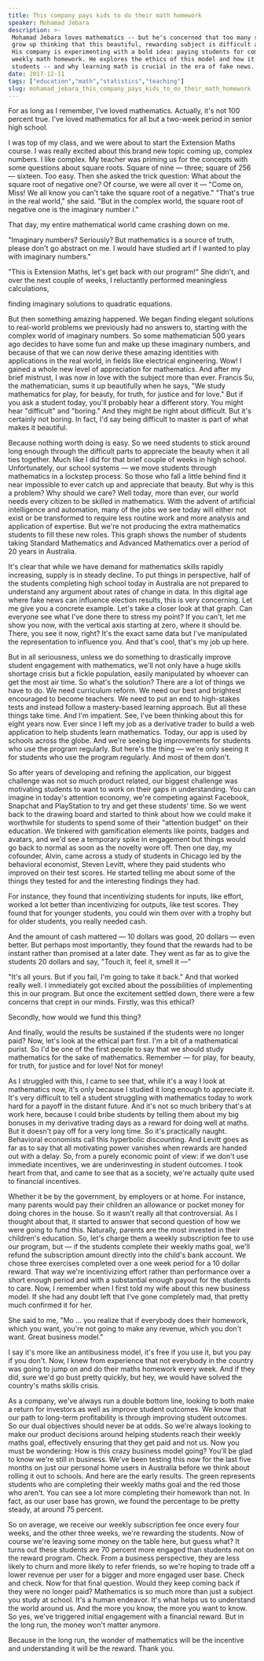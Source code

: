 ```yaml
---
title: This company pays kids to do their math homework
speaker: Mohamad Jebara
description: >-
 Mohamad Jebara loves mathematics -- but he's concerned that too many students
 grow up thinking that this beautiful, rewarding subject is difficult and boring.
 His company is experimenting with a bold idea: paying students for completing
 weekly math homework. He explores the ethics of this model and how it's helping
 students -- and why learning math is crucial in the era of fake news.
date: 2017-12-11
tags: ["education","math","statistics","teaching"]
slug: mohamad_jebara_this_company_pays_kids_to_do_their_math_homework
---
```


For as long as I remember, I've loved mathematics. Actually, it's not 100 percent true.
I've loved mathematics for all but a two-week period in senior high school.

I was top of my class, and we were about to start the Extension Maths course. I was really
excited about this brand new topic coming up, complex numbers. I like complex. My teacher
was priming us for the concepts with some questions about square roots. Square of nine —
three; square of 256 — sixteen. Too easy. Then she asked the trick question: What about
the square root of negative one? Of course, we were all over it — "Come on, Miss! We all
know you can't take the square root of a negative." "That's true in the real world," she
said. "But in the complex world, the square root of negative one is the imaginary number
i."

That day, my entire mathematical world came crashing down on me.

"Imaginary numbers? Seriously? But mathematics is a source of truth, please don't go
abstract on me. I would have studied art if I wanted to play with imaginary
numbers."

"This is Extension Maths, let's get back with our program!" She didn't, and over the next
couple of weeks, I reluctantly performed meaningless calculations,

finding imaginary solutions to quadratic equations.

But then something amazing happened. We began finding elegant solutions to real-world
problems we previously had no answers to, starting with the complex world of imaginary
numbers. So some mathematician 500 years ago decides to have some fun and make up these
imaginary numbers, and because of that we can now derive these amazing identities with
applications in the real world, in fields like electrical engineering. Wow! I gained a
whole new level of appreciation for mathematics. And after my brief mistrust, I was now in
love with the subject more than ever. Francis Su, the mathematician, sums it up beautifully
when he says, "We study mathematics for play, for beauty, for truth, for justice and for
love." But if you ask a student today, you'll probably hear a different story. You might
hear "difficult" and "boring." And they might be right about difficult. But it's certainly
not boring. In fact, I'd say being difficult to master is part of what makes it
beautiful.

Because nothing worth doing is easy. So we need students to stick around long enough
through the difficult parts to appreciate the beauty when it all ties together. Much like
I did for that brief couple of weeks in high school. Unfortunately, our school systems —
we move students through mathematics in a lockstep process. So those who fall a little
behind find it near impossible to ever catch up and appreciate that beauty. But why is this
a problem? Why should we care? Well today, more than ever, our world needs every citizen
to be skilled in mathematics. With the advent of artificial intelligence and automation,
many of the jobs we see today will either not exist or be transformed to require less
routine work and more analysis and application of expertise. But we're not producing the
extra mathematics students to fill these new roles. This graph shows the number of students
taking Standard Mathematics and Advanced Mathematics over a period of 20 years in
Australia.

It's clear that while we have demand for mathematics skills rapidly increasing, supply is
in steady decline. To put things in perspective, half of the students completing high
school today in Australia are not prepared to understand any argument about rates of
change in data. In this digital age where fake news can influence election results, this
is very concerning. Let me give you a concrete example. Let's take a closer look at that
graph. Can everyone see what I've done there to stress my point? If you can't, let me show
you now, with the vertical axis starting at zero, where it should be. There, you see it
now, right? It's the exact same data but I've manipulated the representation to influence
you. And that's cool, that's my job up here.

But in all seriousness, unless we do something to drastically improve student engagement
with mathematics, we'll not only have a huge skills shortage crisis but a fickle
population, easily manipulated by whoever can get the most air time. So what's the
solution? There are a lot of things we have to do. We need curriculum reform. We need our
best and brightest encouraged to become teachers. We need to put an end to high-stakes
tests and instead follow a mastery-based learning approach. But all these things take
time. And I'm impatient. See, I've been thinking about this for eight years now. Ever since
I left my job as a derivative trader to build a web application to help students learn
mathematics. Today, our app is used by schools across the globe. And we're seeing big
improvements for students who use the program regularly. But here's the thing — we're only
seeing it for students who use the program regularly. And most of them
don't.

So after years of developing and refining the application, our biggest challenge was not
so much product related, our biggest challenge was motivating students to want to work on
their gaps in understanding. You can imagine in today's attention economy, we're competing
against Facebook, Snapchat and PlayStation to try and get these students' time. So we went
back to the drawing board and started to think about how we could make it worthwhile for
students to spend some of their "attention budget" on their education. We tinkered with
gamification elements like points, badges and avatars, and we'd see a temporary spike in
engagement but things would go back to normal as soon as the novelty wore off. Then one
day, my cofounder, Alvin, came across a study of students in Chicago led by the behavioral
economist, Steven Levitt, where they paid students who improved on their test scores. He
started telling me about some of the things they tested for and the interesting findings
they had.

For instance, they found that incentivizing students for inputs, like effort, worked a lot
better than incentivizing for outputs, like test scores. They found that for younger
students, you could win them over with a trophy but for older students, you really needed
cash.

And the amount of cash mattered — 10 dollars was good, 20 dollars — even better. But
perhaps most importantly, they found that the rewards had to be instant rather than
promised at a later date. They went as far as to give the students 20 dollars and say,
"Touch it, feel it, smell it —"

"It's all yours. But if you fail, I'm going to take it back." And that worked really well.
I immediately got excited about the possibilities of implementing this in our program. But
once the excitement settled down, there were a few concerns that crept in our minds.
Firstly, was this ethical?

Secondly, how would we fund this thing?

And finally, would the results be sustained if the students were no longer paid? Now, let's
look at the ethical part first. I'm a bit of a mathematical purist. So I'd be one of the
first people to say that we should study mathematics for the sake of mathematics. Remember
— for play, for beauty, for truth, for justice and for love! Not for money!

As I struggled with this, I came to see that, while it's a way I look at mathematics now,
it's only because I studied it long enough to appreciate it. It's very difficult to tell a
student struggling with mathematics today to work hard for a payoff in the distant future.
And it's not so much bribery that's at work here, because I could bribe students by
telling them about my big bonuses in my derivative trading days as a reward for doing well
at maths. But it doesn't pay off for a very long time. So it's practically naught.
Behavioral economists call this hyperbolic discounting. And Levitt goes as far as to say
that all motivating power vanishes when rewards are handed out with a delay. So, from a
purely economic point of view: if we don't use immediate incentives, we are underinvesting
in student outcomes. I took heart from that, and came to see that as a society, we're
actually quite used to financial incentives.

Whether it be by the government, by employers or at home. For instance, many parents would
pay their children an allowance or pocket money for doing chores in the house. So it
wasn't really all that controversial. As I thought about that, it started to answer that
second question of how we were going to fund this. Naturally, parents are the most
invested in their children's education. So, let's charge them a weekly subscription fee to
use our program, but — if the students complete their weekly maths goal, we'll refund the
subscription amount directly into the child's bank account. We chose three exercises
completed over a one week period for a 10 dollar reward. That way we're incentivizing
effort rather than performance over a short enough period and with a substantial enough
payout for the students to care. Now, I remember when I first told my wife about this new
business model. If she had any doubt left that I've gone completely mad, that pretty much
confirmed it for her.

She said to me, "Mo ... you realize that if everybody does their homework, which you want,
you're not going to make any revenue, which you don't want. Great business
model."

I say it's more like an antibusiness model, it's free if you use it, but you pay if you
don't. Now, I knew from experience that not everybody in the country was going to jump on
and do their maths homework every week. And if they did, sure we'd go bust pretty quickly,
but hey, we would have solved the country's maths skills crisis.

As a company, we've always run a double bottom line, looking to both make a return for
investors as well as improve student outcomes. We know that our path to long-term
profitability is through improving student outcomes. So our dual objectives should never
be at odds. So we're always looking to make our product decisions around helping students
reach their weekly maths goal, effectively ensuring that they get paid and not us. Now you
must be wondering: How is this crazy business model going? You'll be glad to know we're
still in business. We've been testing this now for the last five months on just our
personal home users in Australia before we think about rolling it out to schools. And here
are the early results. The green represents students who are completing their weekly maths
goal and the red those who aren't. You can see a lot more completing their homework than
not. In fact, as our user base has grown, we found the percentage to be pretty steady, at
around 75 percent.

So on average, we receive our weekly subscription fee once every four weeks, and the other
three weeks, we're rewarding the students. Now of course we're leaving some money on the
table here, but guess what? It turns out these students are 70 percent more engaged than
students not on the reward program. Check. From a business perspective, they are less
likely to churn and more likely to refer friends, so we're hoping to trade off a lower
revenue per user for a bigger and more engaged user base. Check and check. Now for that
final question. Would they keep coming back if they were no longer paid? Mathematics is so
much more than just a subject you study at school. It's a human endeavor. It's what helps
us to understand the world around us. And the more you know, the more you want to know. So
yes, we've triggered initial engagement with a financial reward. But in the long run, the
money won't matter anymore.

Because in the long run, the wonder of mathematics will be the incentive and understanding
it will be the reward. Thank you.

<!--
ad_duration=3.33
comment_count=55
event="TED@Westpac"
external_start_time=0
has_talk_citation=1
intro_duration=11.82
is_subtitle_required="False"
is_talk_featured="True"
language="en"
language_swap="False"
native_language="en"
number_of_related_talks=6
number_of_speakers=1
number_of_subtitled_videos=17
number_of_tags=4
number_of_talk_download_languages=17
number_of_talk_more_resources=0
number_of_talk_recommendations=1
number_of_talks_take_actions=1
post_ad_duration=0.83
published_timestamp="2018-02-08 15:46:57"
recording_date="2017-12-11"
speaker_description="Education entrepreneur"
speaker_is_published=1
speaker_name="Mohamad Jebara"
talk_more_resources=[]
talk_name="This company pays kids to do their math homework"
talk_recommendations_blurb="More resources curated by Mohamad Jebara"
talks_tags=["education","math","statistics","teaching"]
url_audio="https://download.ted.com/talks/MohamadJebara_2017S.mp3?apikey=acme-roadrunner"
url_photo_speaker="https://pe.tedcdn.com/images/ted/0942c12ca4cdd204db94b611e0342242be4004ad_254x191.jpg"
url_photo_talk="https://s3.amazonaws.com/talkstar-photos/uploads/d24f4348-a4d2-425d-a645-b4045cd7580b/MohamedJebara_2017S-embed.jpg"
url_webpage="https://www.ted.com/talks/mohamad_jebara_this_company_pays_kids_to_do_their_math_homework"
video_type_name="TED Institute Talk"
-->
